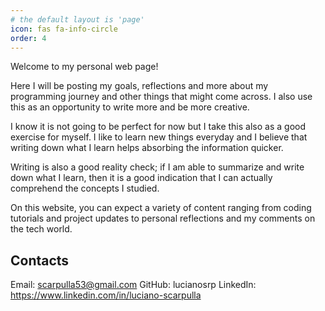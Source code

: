 ```yaml
---
# the default layout is 'page'
icon: fas fa-info-circle
order: 4
---
```


Welcome to my personal web page!

Here I will be posting my goals, reflections and more about my programming journey and other things that might come across. I also use this as an opportunity to write more and be more creative.

I know it is not going to be perfect for now but I take this also as a good exercise for myself. I like to learn new things everyday and I believe that writing down what I learn helps absorbing the information quicker. 

Writing is also a good reality check; if I am able to summarize and write down what I learn, then it is a good indication that I can actually comprehend the concepts I studied. 

On this website, you can expect a variety of content ranging from coding tutorials and project updates to personal reflections and my comments on the tech world.

## Contacts
Email: scarpulla53@gmail.com
GitHub: lucianosrp
LinkedIn: https://www.linkedin.com/in/luciano-scarpulla
